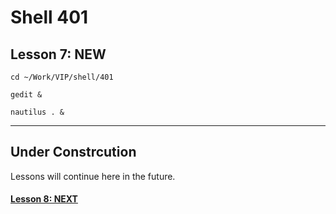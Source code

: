 # Shell 401
## Lesson 7: NEW

`cd ~/Work/VIP/shell/401`

`gedit &`

`nautilus . &`
___

## Under Constrcution
Lessons will continue here in the future.

#### [Lesson 8: NEXT](https://github.com/inkVerb/vip/blob/master/401-shell/Lesson-08.md)
